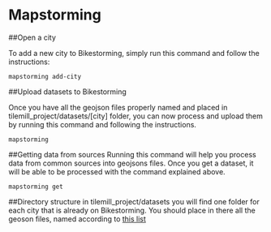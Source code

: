 Mapstorming
==============

##Open a city

To add a new city to Bikestorming, simply run this command and follow the instructions:

~~~
mapstorming add-city
~~~

##Upload datasets to Bikestorming

Once you have all the geojson files properly named and placed in tilemill_project/datasets/[city] folder, you can now process and upload them by running this command and following the instructions.

~~~
mapstorming
~~~

##Getting data from sources
Running this command will help you process data from common sources into geojsons files. Once you get a dataset, it will be able to be processed with the command explained above.

~~~
mapstorming get
~~~


##Directory structure
in tilemill_project/datasets you will find one folder for each city that is already on Bikestorming.
You should place in there all the geoson files, named according to [this list](https://docs.google.com/document/d/1uyyxNZectNEMkCE324zjYERvFGDN0mHtHFHXpTcRNbw/)
